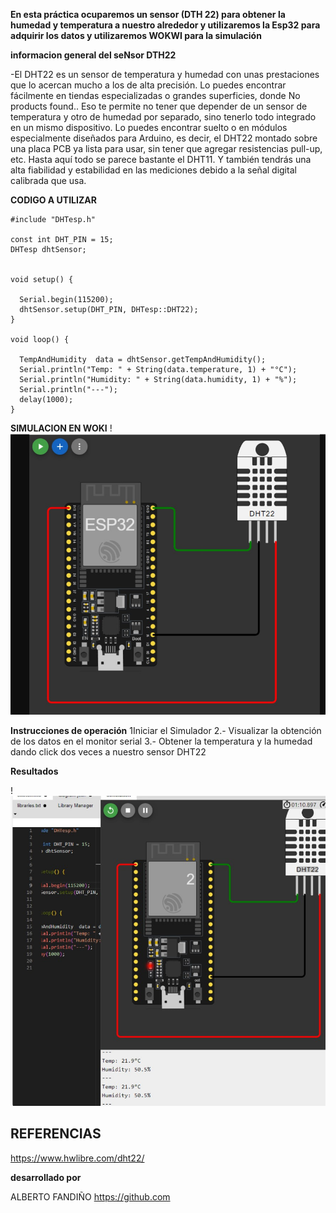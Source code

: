 **En esta práctica ocuparemos un sensor (DTH 22) para obtener la humedad y temperatura a nuestro alrededor y utilizaremos la Esp32 para adquirir los datos y utilizaremos WOKWI para la simulación**

**informacion general del seNsor DTH22**

-El DHT22 es un sensor de temperatura y humedad con unas prestaciones que lo acercan mucho a los de alta precisión. Lo puedes encontrar fácilmente en tiendas especializadas o grandes superficies, donde No products found.. Eso te permite no tener que depender de un sensor de temperatura y otro de humedad por separado, sino tenerlo todo integrado en un mismo dispositivo.
Lo puedes encontrar suelto o en módulos especialmente diseñados para Arduino, es decir, el DHT22 montado sobre una placa PCB ya lista para usar, sin tener que agregar resistencias pull-up, etc. Hasta aquí todo se parece bastante el DHT11. Y también tendrás una alta fiabilidad y estabilidad en las mediciones debido a la señal digital calibrada que usa.

**CODIGO A UTILIZAR**
```
#include "DHTesp.h"

const int DHT_PIN = 15;
DHTesp dhtSensor;


void setup() {

  Serial.begin(115200);
  dhtSensor.setup(DHT_PIN, DHTesp::DHT22);
}

void loop() {

  TempAndHumidity  data = dhtSensor.getTempAndHumidity();
  Serial.println("Temp: " + String(data.temperature, 1) + "°C");
  Serial.println("Humidity: " + String(data.humidity, 1) + "%");
  Serial.println("---");
  delay(1000);
}
```



**SIMULACION EN WOKI**
!![](https://github.com/FANDINO7/PRACTICA-CON-SENSOR-DHT22-/blob/main/DH22%20SESOR%20DE%20TEMPERATURA%20.jpg?raw=true)

**Instrucciones de operación**
1Iniciar el Simulador 2.- Visualizar la obtención de los datos en el monitor serial 3.- Obtener la temperatura y la humedad dando click dos veces a nuestro sensor DHT22

**Resultados**

!![](https://github.com/FANDINO7/PRACTICA-CON-SENSOR-DHT22-/blob/main/resultados.jpg?raw=true)



## REFERENCIAS
https://www.hwlibre.com/dht22/




**desarrollado por**


ALBERTO FANDIÑO 
https://github.com



